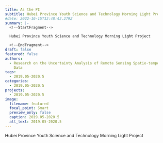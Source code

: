 ```yaml
---
title: As the PI
subtitle: Hubei Province Youth Science and Technology Morning Light Project
#date: 2022-10-15T12:48:42.279Z
summary: |-
  <!--StartFragment-->

  Hubei Province Youth Science and Technology Morning Light Project

  <!--EndFragment-->
draft: false
featured: false
authors:
  - Research on the Uncertainty Analysis of Remote Sensing Spatio-temporal Big
    Data
tags:
  - 2019.05-2020.5
categories:
  - 2019.05-2020.5
projects:
  - 2019.05-2020.5
image:
  filename: featured
  focal_point: Smart
  preview_only: false
  caption: 2019.05-2020.5
  alt_text: 2019.05-2020.5
---
```

<!--StartFragment-->

Hubei Province Youth Science and Technology Morning Light Project

<!--EndFragment-->
